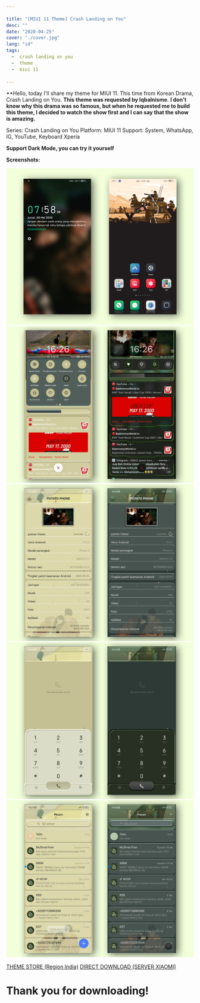 ```yaml
---

title: "[MIUI 11 Theme] Crash Landing on You"
desc: ""
date: "2020-04-25"
cover: "./cover.jpg"
lang: "id"
tags:
  -  crash landing on you
  -  theme
  -  miui 11

---
```


**Hello, today I'll share my theme for MIUI 11. This time from Korean Drama, Crash Landing on You.
**This theme was requested by Iqbalnisme.**
**I don't know why this drama was so famous, but when he requested me to build this theme, I decided to watch the show first and I can say that the show is amazing.**

Series: Crash Landing on You
Platform: MIUI 11
Support: System, WhatsApp, IG, YouTube, Keyboard Xperia

**Support Dark Mode, you can try it yourself**

**Screenshots:**

![ss1](./ss1.jpg)
![ss2](./ss2.jpg)
![ss3](./ss3.jpg)
![ss4](./ss4.jpg)
![ss5](./ss5.jpg)


<a href="http://zhuti.xiaomi.com/detail/f8b29965-a706-476e-8c91-7b4107f7b3b1" class="btn"><span class="name">THEME STORE (Region India)</span></a>
<a href="http://f7.market.xiaomi.com/download/ThemeMarket/02d5e4cd68f0f2005229a109d3b9441385240ce77/Crash+Landing+on+You+v11-1.0.0.0.mtz" class="btn"><span class="name">DIRECT DOWNLOAD (SERVER XIAOMI)</span></a>

# Thank you for downloading!
